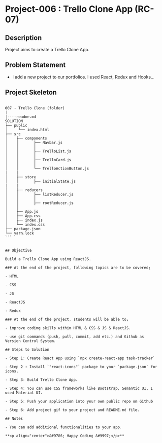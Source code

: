 # Project-006 : Trello Clone App (RC-07)

## Description

Project aims to create a Trello Clone App.

## Problem Statement

- I add a new project to our portfolios. I used React, Redux and Hooks...

## Project Skeleton

```` 

007 - Trello Clone (folder)
|
|----readme.md         
SOLUTION
├── public
│     └── index.html
├── src
│    ├── components
│    │       ├── Navbar.js
│    │       │     
│    │       ├── TrelloList.js
│    │       │
│    │       ├── TrelloCard.js
│    │       │     
│    │       └── TrelloActionButton.js
|    |        
│    ├── store
│    │       ├── initialState.js
|    |
│    ├── reducers
│    │       ├── listReducer.js
│    │       │     
│    │       ├── rootReducer.js
│    │       
│    ├── App.js
│    ├── App.css
│    ├── index.js
│    └── index.css
├── package.json
└── yarn.lock
```


## Objective

Build a Trello Clone App using ReactJS.

### At the end of the project, following topics are to be covered;

- HTML

- CSS

- JS

- ReactJS

- Redux

### At the end of the project, students will be able to;

- improve coding skills within HTML & CSS & JS & ReactJS.

- use git commands (push, pull, commit, add etc.) and Github as Version Control System.

## Steps to Solution

- Step 1: Create React App using `npx create-react-app task-tracker`

- Step 2 : Install `"react-icons"` package to your `package.json` for icons.

- Step 3: Build Trello Clone App.

- Step 4: You can use CSS frameworks like Bootstrap, Semantic UI. I used Material UI.

- Step 5: Push your application into your own public repo on Github

- Step 6: Add project gif to your project and README.md file.

## Notes

- You can add additional functionalities to your app.

**<p align="center">&#9786; Happy Coding &#9997;</p>**
